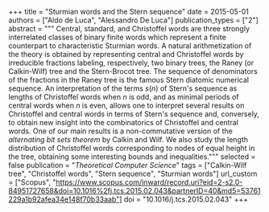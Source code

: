 +++
title = "Sturmian words and the Stern sequence"
date = 2015-05-01
authors = ["Aldo de Luca", "Alessandro De Luca"]
publication_types = ["2"]
abstract = """
Central, standard, and Christoffel words are three strongly interrelated classes
of binary finite words which represent a finite counterpart to characteristic
Sturmian words. A natural arithmetization of the theory is obtained by
representing central and Christoffel words by irreducible fractions labeling,
respectively, two binary trees, the Raney (or Calkin-Wilf) tree and the
Stern-Brocot tree. The sequence of denominators of the fractions in the Raney
tree is the famous Stern diatomic numerical sequence. An interpretation of the
terms *s*(*n*) of Stern's sequence as lengths of Christoffel words when *n* is
odd, and as minimal periods of central words when *n* is even, allows one to
interpret several results on Christoffel and central words in terms of Stern's
sequence and, conversely, to obtain new insight into the combinatorics of
Christoffel and central words. One of our main results is a non-commutative
version of the *alternating bit sets theorem* by Calkin and Wilf. We also study
the length distribution of Christoffel words corresponding to nodes of equal
height in the tree, obtaining some interesting bounds and inequalities."""
selected = false
publication = "*Theoretical Computer Science*"
tags = ["Calkin-Wilf tree", "Christoffel words", "Stern sequence", "Sturmian words"]
url_custom = ["Scopus", "https://www.scopus.com/inward/record.uri?eid=2-s2.0-84951727658&doi=10.1016%2fj.tcs.2015.02.043&partnerID=40&md5=53761229a1b92afea34e148f70b33aab"]
doi = "10.1016/j.tcs.2015.02.043"
+++
